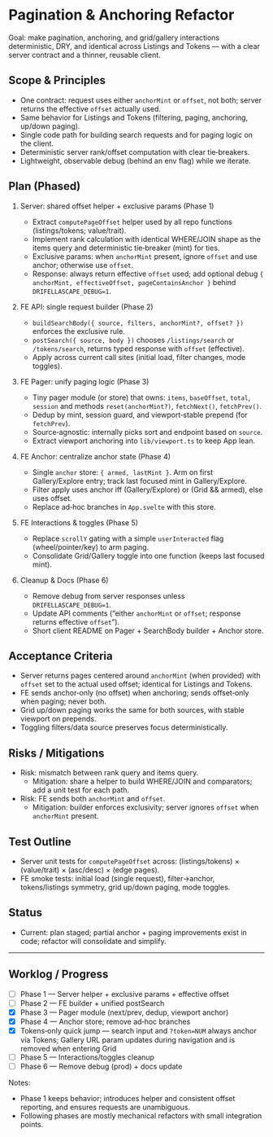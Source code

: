 # Pagination & Anchoring Refactor

Goal: make pagination, anchoring, and grid/gallery interactions deterministic, DRY, and identical across Listings and Tokens — with a clear server contract and a thinner, reusable client.

## Scope & Principles

- One contract: request uses either `anchorMint` or `offset`, not both; server returns the effective `offset` actually used.
- Same behavior for Listings and Tokens (filtering, paging, anchoring, up/down paging).
- Single code path for building search requests and for paging logic on the client.
- Deterministic server rank/offset computation with clear tie‑breakers.
- Lightweight, observable debug (behind an env flag) while we iterate.

## Plan (Phased)

1. Server: shared offset helper + exclusive params (Phase 1)

   - Extract `computePageOffset` helper used by all repo functions (listings/tokens; value/trait).
   - Implement rank calculation with identical WHERE/JOIN shape as the items query and deterministic tie‑breaker (mint) for ties.
   - Exclusive params: when `anchorMint` present, ignore `offset` and use anchor; otherwise use `offset`.
   - Response: always return effective `offset` used; add optional debug `{ anchorMint, effectiveOffset, pageContainsAnchor }` behind `DRIFELLASCAPE_DEBUG=1`.

2. FE API: single request builder (Phase 2)

   - `buildSearchBody({ source, filters, anchorMint?, offset? })` enforces the exclusive rule.
   - `postSearch({ source, body })` chooses `/listings/search` or `/tokens/search`, returns typed response with `offset` (effective).
   - Apply across current call sites (initial load, filter changes, mode toggles).

3. FE Pager: unify paging logic (Phase 3)

   - Tiny pager module (or store) that owns: `items`, `baseOffset`, `total`, `session` and methods `reset(anchorMint?)`, `fetchNext()`, `fetchPrev()`.
   - Dedup by mint, session guard, and viewport‑stable prepend (for `fetchPrev`).
   - Source‑agnostic: internally picks sort and endpoint based on `source`.
   - Extract viewport anchoring into `lib/viewport.ts` to keep App lean.

4. FE Anchor: centralize anchor state (Phase 4)

   - Single `anchor` store: `{ armed, lastMint }`. Arm on first Gallery/Explore entry; track last focused mint in Gallery/Explore.
   - Filter apply uses anchor iff (Gallery/Explore) or (Grid && armed), else uses offset.
   - Replace ad‑hoc branches in `App.svelte` with this store.

5. FE Interactions & toggles (Phase 5)

   - Replace `scrollY` gating with a simple `userInteracted` flag (wheel/pointer/key) to arm paging.
   - Consolidate Grid/Gallery toggle into one function (keeps last focused mint).

6. Cleanup & Docs (Phase 6)
   - Remove debug from server responses unless `DRIFELLASCAPE_DEBUG=1`.
   - Update API comments (“either `anchorMint` or `offset`; response returns effective `offset`”).
   - Short client README on Pager + SearchBody builder + Anchor store.

## Acceptance Criteria

- Server returns pages centered around `anchorMint` (when provided) with `offset` set to the actual used offset; identical for Listings and Tokens.
- FE sends anchor‑only (no offset) when anchoring; sends offset‑only when paging; never both.
- Grid up/down paging works the same for both sources, with stable viewport on prepends.
- Toggling filters/data source preserves focus deterministically.

## Risks / Mitigations

- Risk: mismatch between rank query and items query.
  - Mitigation: share a helper to build WHERE/JOIN and comparators; add a unit test for each path.
- Risk: FE sends both `anchorMint` and `offset`.
  - Mitigation: builder enforces exclusivity; server ignores `offset` when `anchorMint` present.

## Test Outline

- Server unit tests for `computePageOffset` across: (listings/tokens) × (value/trait) × (asc/desc) × (edge pages).
- FE smoke tests: initial load (single request), filter→anchor, tokens/listings symmetry, grid up/down paging, mode toggles.

## Status

- Current: plan staged; partial anchor + paging improvements exist in code; refactor will consolidate and simplify.

---

## Worklog / Progress

- [ ] Phase 1 — Server helper + exclusive params + effective offset
- [ ] Phase 2 — FE builder + unified postSearch
- [x] Phase 3 — Pager module (next/prev, dedup, viewport anchor)
- [x] Phase 4 — Anchor store; remove ad‑hoc branches
- [x] Tokens‑only quick jump — search input and `?token=NUM` always anchor via Tokens; Gallery URL param updates during navigation and is removed when entering Grid
- [ ] Phase 5 — Interactions/toggles cleanup
- [ ] Phase 6 — Remove debug (prod) + docs update

Notes:

- Phase 1 keeps behavior; introduces helper and consistent offset reporting, and ensures requests are unambiguous.
- Following phases are mostly mechanical refactors with small integration points.
